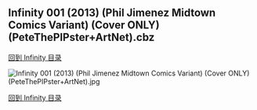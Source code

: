 ## Infinity 001 (2013) (Phil Jimenez Midtown Comics Variant) (Cover ONLY) (PeteThePIPster+ArtNet).cbz


[回到 Infinity 目录](https://github.com/alicewish/markdown/blob/master/series/Infinity.md)


![Infinity 001 (2013) (Phil Jimenez Midtown Comics Variant) (Cover ONLY) (PeteThePIPster+ArtNet).jpg](https://wx1.sinaimg.cn/large/6a9fdecaly1fr0v5kjv82j21401plqsw.jpg)

[回到 Infinity 目录](https://github.com/alicewish/markdown/blob/master/series/Infinity.md)

